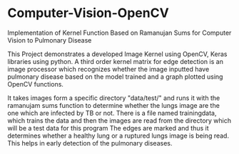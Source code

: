 # Computer-Vision-OpenCV
Implementation of Kernel Function Based on Ramanujan Sums for Computer Vision to Pulmonary Disease

This Project demonstrates a developed Image Kernel using OpenCV, Keras libraries using python. 
A third order kernel matrix for edge detection is an image processor which recognizes whether the image inputted have 
pulmonary disease based on the model trained and a graph plotted using OpenCV functions.

It takes images form a specific directory "data/test/" and runs it with the ramanujam sums function to determine whether the lungs image are the one which are infected by TB or not. There is a file named trainingdata, which trains the data and then the images are read from the directory which will be a test data for this program The edges are marked and thus it determines whether a healthy lung or a ruptured lungs image is being read. This helps in early detection of the pulmonary diseases.
